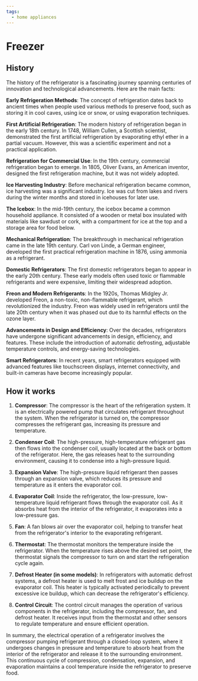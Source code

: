 ```yaml
---
tags:
  - home appliances
---
```


# Freezer

## History

The history of the refrigerator is a fascinating journey spanning centuries of innovation and technological advancements. Here are the main facts:

**Early Refrigeration Methods**: The concept of refrigeration dates back to ancient times when people used various methods to preserve food, such as storing it in cool caves, using ice or snow, or using evaporation techniques.

**First Artificial Refrigeration**: The modern history of refrigeration began in the early 18th century. In 1748, William Cullen, a Scottish scientist, demonstrated the first artificial refrigeration by evaporating ethyl ether in a partial vacuum. However, this was a scientific experiment and not a practical application.

**Refrigeration for Commercial Use**: In the 19th century, commercial refrigeration began to emerge. In 1805, Oliver Evans, an American inventor, designed the first refrigeration machine, but it was not widely adopted.

**Ice Harvesting Industry**: Before mechanical refrigeration became common, ice harvesting was a significant industry. Ice was cut from lakes and rivers during the winter months and stored in icehouses for later use.

**The Icebox**: In the mid-19th century, the icebox became a common household appliance. It consisted of a wooden or metal box insulated with materials like sawdust or cork, with a compartment for ice at the top and a storage area for food below.

**Mechanical Refrigeration**: The breakthrough in mechanical refrigeration came in the late 19th century. Carl von Linde, a German engineer, developed the first practical refrigeration machine in 1876, using ammonia as a refrigerant.

**Domestic Refrigerators**: The first domestic refrigerators began to appear in the early 20th century. These early models often used toxic or flammable refrigerants and were expensive, limiting their widespread adoption.

**Freon and Modern Refrigerants**: In the 1920s, Thomas Midgley Jr. developed Freon, a non-toxic, non-flammable refrigerant, which revolutionized the industry. Freon was widely used in refrigerators until the late 20th century when it was phased out due to its harmful effects on the ozone layer.

**Advancements in Design and Efficiency**: Over the decades, refrigerators have undergone significant advancements in design, efficiency, and features. These include the introduction of automatic defrosting, adjustable temperature controls, and energy-saving technologies.

**Smart Refrigerators**: In recent years, smart refrigerators equipped with advanced features like touchscreen displays, internet connectivity, and built-in cameras have become increasingly popular.

## How it works

1. **Compressor**: The compressor is the heart of the refrigeration system. It is an electrically powered pump that circulates refrigerant throughout the system. When the refrigerator is turned on, the compressor compresses the refrigerant gas, increasing its pressure and temperature.

2. **Condenser Coil**: The high-pressure, high-temperature refrigerant gas then flows into the condenser coil, usually located at the back or bottom of the refrigerator. Here, the gas releases heat to the surrounding environment, causing it to condense into a high-pressure liquid.

3. **Expansion Valve**: The high-pressure liquid refrigerant then passes through an expansion valve, which reduces its pressure and temperature as it enters the evaporator coil.

4. **Evaporator Coil**: Inside the refrigerator, the low-pressure, low-temperature liquid refrigerant flows through the evaporator coil. As it absorbs heat from the interior of the refrigerator, it evaporates into a low-pressure gas.

5. **Fan**: A fan blows air over the evaporator coil, helping to transfer heat from the refrigerator's interior to the evaporating refrigerant.

6. **Thermostat**: The thermostat monitors the temperature inside the refrigerator. When the temperature rises above the desired set point, the thermostat signals the compressor to turn on and start the refrigeration cycle again.

7. **Defrost Heater (in some models)**: In refrigerators with automatic defrost systems, a defrost heater is used to melt frost and ice buildup on the evaporator coil. This heater is typically activated periodically to prevent excessive ice buildup, which can decrease the refrigerator's efficiency.

8. **Control Circuit**: The control circuit manages the operation of various components in the refrigerator, including the compressor, fan, and defrost heater. It receives input from the thermostat and other sensors to regulate temperature and ensure efficient operation.

In summary, the electrical operation of a refrigerator involves the compressor pumping refrigerant through a closed-loop system, where it undergoes changes in pressure and temperature to absorb heat from the interior of the refrigerator and release it to the surrounding environment. This continuous cycle of compression, condensation, expansion, and evaporation maintains a cool temperature inside the refrigerator to preserve food.